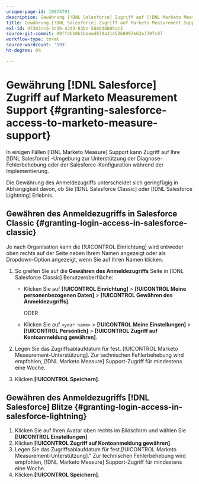 ```yaml
---
unique-page-id: 18874791
description: Gewährung [!DNL Salesforce] Zugriff auf [!DNL Marketo Measure] Support - [!DNL Marketo Measure] - Produktdokumentation
title: Gewährung [!DNL Salesforce] Zugriff auf Marketo Measurement Support
exl-id: 97383cca-3c3b-42d3-83bc-5886d8005ac3
source-git-commit: 09ffdbb0b1baeed870a3145268997e63a3707c97
workflow-type: tm+mt
source-wordcount: '193'
ht-degree: 0%

---
```


# Gewährung [!DNL Salesforce] Zugriff auf Marketo Measurement Support {#granting-salesforce-access-to-marketo-measure-support}

In einigen Fällen [!DNL Marketo Measure] Support kann Zugriff auf Ihre [!DNL Salesforce] -Umgebung zur Unterstützung der Diagnose-Fehlerbehebung oder der Salesforce-Konfiguration während der Implementierung.

Die Gewährung des Anmeldezugriffs unterscheidet sich geringfügig in Abhängigkeit davon, ob Sie [!DNL Salesforce Classic] oder [!DNL Salesforce Lightning] Erlebnis.

## Gewähren des Anmeldezugriffs in Salesforce Classic {#granting-login-access-in-salesforce-classic}

Je nach Organisation kann die [!UICONTROL Einrichtung] wird entweder oben rechts auf der Seite neben Ihrem Namen angezeigt oder als Dropdown-Option angezeigt, wenn Sie auf Ihren Namen klicken.

1. So greifen Sie auf die **Gewähren des Anmeldezugriffs** Seite in [!DNL Salesforce Classic] Benutzeroberfläche:

   * Klicken Sie auf **[!UICONTROL Einrichtung]** > **[!UICONTROL Meine personenbezogenen Daten]** > **[!UICONTROL Gewähren des Anmeldezugriffs]**.

      ODER

   * Klicken Sie auf `<your name>` > **[!UICONTROL Meine Einstellungen]** > **[!UICONTROL Persönlich]** > **[!UICONTROL Zugriff auf Kontoanmeldung gewähren]**.

1. Legen Sie das Zugriffsablaufdatum für fest. [!UICONTROL Marketo Measurement-Unterstützung]. Zur technischen Fehlerbehebung wird empfohlen, [!DNL Marketo Measure] Support-Zugriff für mindestens eine Woche.
1. Klicken **[!UICONTROL Speichern]**.

## Gewähren des Anmeldezugriffs [!DNL Salesforce] Blitze {#granting-login-access-in-salesforce-lightning}

1. Klicken Sie auf Ihren Avatar oben rechts im Bildschirm und wählen Sie **[!UICONTROL Einstellungen]**.
1. Klicken **[!UICONTROL Zugriff auf Kontoanmeldung gewähren]**.
1. Legen Sie das Zugriffsablaufdatum für fest.[!UICONTROL Marketo Measurement-Unterstützung].&quot; Zur technischen Fehlerbehebung wird empfohlen, [!DNL Marketo Measure] Support-Zugriff für mindestens eine Woche.
1. Klicken **[!UICONTROL Speichern]**.
